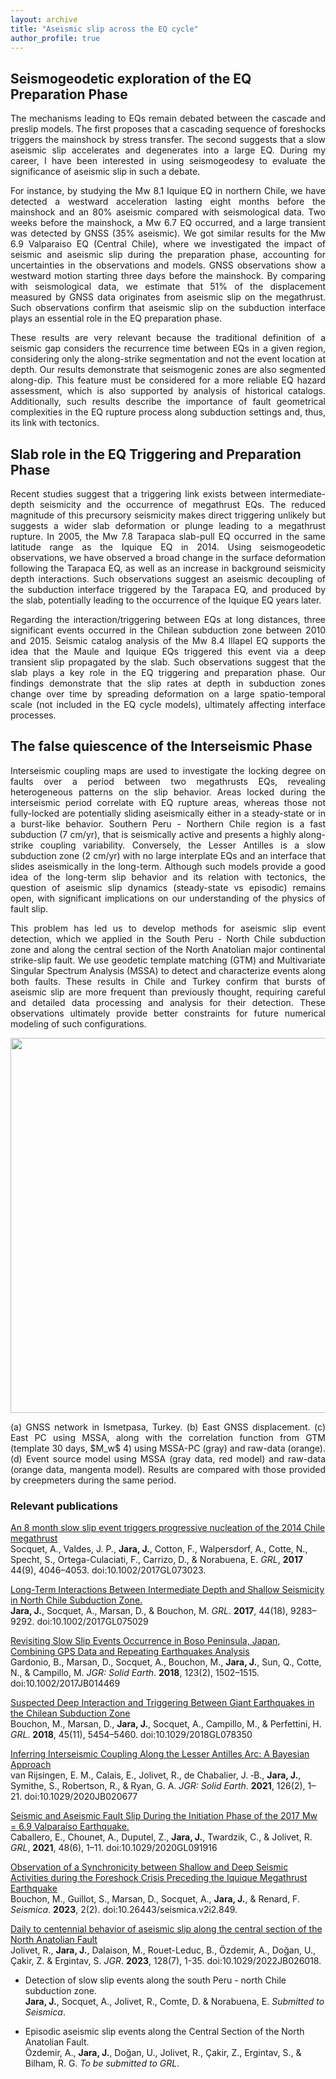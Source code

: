 ```yaml
---
layout: archive
title: "Aseismic slip across the EQ cycle"
author_profile: true
---
```


## **Seismogeodetic exploration of the EQ Preparation Phase**

<p align="justify">The mechanisms leading to EQs remain debated between the cascade and preslip models. The first proposes that a cascading sequence of foreshocks triggers the mainshock by stress transfer. The second suggests that a slow aseismic slip accelerates and degenerates into a large EQ. During my career, I have been interested in using seismogeodesy to evaluate the significance of aseismic slip in such a debate.</p>

<p align="justify"> For instance, by studying the Mw 8.1 Iquique EQ in northern Chile, we have detected a westward acceleration lasting eight months before the mainshock and an 80% aseismic compared with seismological data. Two weeks before the mainshock, a Mw 6.7 EQ occurred, and a large transient was detected by GNSS (35% aseismic). We got similar results for the Mw 6.9 Valparaiso EQ (Central Chile), where we investigated the impact of seismic and aseismic slip during the preparation phase, accounting for uncertainties in the observations and models. GNSS observations show a westward motion starting three days before the mainshock. By comparing with seismological data, we estimate that 51% of the displacement measured by GNSS data originates from aseismic slip on the megathrust. Such observations confirm that aseismic slip on the subduction interface plays an essential role in the EQ preparation phase.</p>

<p align="justify"> These results are very relevant because the traditional definition of a seismic gap considers the recurrence time between EQs in a given region, considering only the along-strike segmentation and not the event location at depth. Our results demonstrate that seismogenic zones are also segmented along-dip. This feature must be considered for a more reliable EQ hazard assessment, which is also supported by analysis of historical catalogs. Additionally, such results describe the importance of fault geometrical complexities in the EQ rupture process along subduction settings and, thus, its link with tectonics.</p>

## **Slab role in the EQ Triggering and Preparation Phase**

<p align="justify"> Recent studies suggest that a triggering link exists between intermediate-depth seismicity and the occurrence of megathrust EQs. The reduced magnitude of this precursory seismicity makes direct triggering unlikely but suggests a wider slab deformation or plunge leading to a megathrust rupture. In 2005, the Mw 7.8 Tarapaca slab-pull EQ occurred in the same latitude range as the Iquique EQ in 2014. Using seismogeodetic observations, we have observed a broad change in the surface deformation following the Tarapaca EQ, as well as an increase in background seismicity depth interactions. Such observations suggest an aseismic decoupling of the subduction interface triggered by the Tarapaca EQ, and produced by the slab, potentially leading to the occurrence of the Iquique EQ years later. </p>

<p align="justify"> Regarding the interaction/triggering between EQs at long distances, three significant events occurred in the Chilean subduction zone between 2010 and 2015. Seismic catalog analysis of the Mw 8.4 Illapel EQ supports the idea that the Maule and Iquique EQs triggered this event via a deep transient slip propagated by the slab. Such observations suggest that the slab plays a key role in the EQ triggering and preparation phase. Our findings demonstrate that the slip rates at depth in subduction zones change over time by spreading deformation on a large spatio-temporal scale (not included in the EQ cycle models), ultimately affecting interface processes. </p>

## **The false quiescence of the Interseismic Phase**

<p align="justify">Interseismic coupling maps are used to investigate the locking degree on faults over a period between two megathrusts EQs, revealing heterogeneous patterns on the slip behavior. Areas locked during the interseismic period correlate with EQ rupture areas, whereas those not fully-locked are potentially sliding aseismically either in a steady-state or in a burst-like behavior. Southern Peru - Northern Chile region is a fast subduction (7 cm/yr), that is seismically active and presents a highly along-strike coupling variability. Conversely, the Lesser Antilles is a slow subduction zone (2 cm/yr) with no large interplate EQs and an interface that slides aseismically in the long-term. Although such models provide a good idea of the long-term slip behavior and its relation with tectonics, the question of aseismic slip dynamics (steady-state vs episodic) remains open, with significant implications on our understanding of the physics of fault slip.</p>

<p align="justify">This problem has led us to develop methods for aseismic slip event detection, which we applied in the South Peru - North Chile subduction zone and along the central section of the North Anatolian major continental strike-slip fault. We use geodetic template matching (GTM) and Multivariate Singular Spectrum Analysis (MSSA) to detect and characterize events along both faults. These results in Chile and Turkey confirm that bursts of aseismic slip are more frequent than previously thought, requiring careful and detailed data processing and analysis for their detection. These observations ultimately provide better constraints for future numerical modeling of such configurations.</p>

<div class="figure">
  <p align="center">
<img src="/images/aseismic.png" width="600">
<p class="caption"><p align="justify">(a) GNSS network in Ismetpasa, Turkey. (b) East GNSS displacement. (c) East PC using MSSA, along with the correlation function from GTM (template 30 days, $M_w$ 4) using MSSA-PC (gray) and raw-data (orange). (d) Event source model using MSSA (gray data, red model) and raw-data (orange data, mangenta model). Results are compared with those provided by creepmeters during the same period.</p></p>
  </p>
</div>

### **Relevant publications**

[An 8 month slow slip event triggers progressive nucleation of the 2014 Chile megathrust](https://doi.org/10.1002/2017GL073023)<br>
Socquet, A., Valdes, J. P., **Jara, J.**, Cotton, F., Walpersdorf, A., Cotte, N., Specht, S., Ortega-Culaciati, F., Carrizo, D., & Norabuena, E. <i>GRL</i>, **2017** 44(9), 4046–4053. doi:10.1002/2017GL073023.

[Long-Term Interactions Between Intermediate Depth and Shallow Seismicity in North Chile Subduction Zone.](https://doi.org/10.1002/2017GL075029)<br>
**Jara, J.**, Socquet, A., Marsan, D., & Bouchon, M. <i>GRL</i>. **2017**, 44(18), 9283–9292. doi:10.1002/2017GL075029

[Revisiting Slow Slip Events Occurrence in Boso Peninsula, Japan, Combining GPS Data and Repeating Earthquakes Analysis](https://doi.org/10.1002/2017JB014469)<br>
Gardonio, B., Marsan, D., Socquet, A., Bouchon, M., **Jara, J.**, Sun, Q., Cotte, N., & Campillo, M. <i>JGR: Solid Earth</i>. **2018**, 123(2), 1502–1515. doi:10.1002/2017JB014469

[Suspected Deep Interaction and Triggering Between Giant Earthquakes in the Chilean Subduction Zone](https://doi.org/10.1029/2018GL078350)<br>
Bouchon, M., Marsan, D., **Jara, J.**, Socquet, A., Campillo, M., & Perfettini, H.  <i>GRL</i>. **2018**, 45(11), 5454–5460. doi:10.1029/2018GL078350

[Inferring Interseismic Coupling Along the Lesser Antilles Arc: A Bayesian Approach](https://doi.org/10.1029/2020JB020677)<br>
van Rijsingen, E. M., Calais, E., Jolivet, R., de Chabalier, J. ‐B., **Jara, J.**, Symithe, S., Robertson, R., & Ryan, G. A. <i>JGR: Solid Earth</i>. **2021**, 126(2), 1–21. doi:10.1029/2020JB020677

[Seismic and Aseismic Fault Slip During the Initiation Phase of the 2017 Mw = 6.9 Valparaíso Earthquake.](https://doi.org/10.1029/2020GL091916)<br>
Caballero, E., Chounet, A., Duputel, Z., **Jara, J.**, Twardzik, C., & Jolivet, R.  <i>GRL</i>, **2021**, 48(6), 1–11. doi:10.1029/2020GL091916

[Observation of a Synchronicity between Shallow and Deep Seismic Activities during the Foreshock Crisis Preceding the Iquique Megathrust Earthquake](https://doi.org/10.26443/seismica.v2i2.849)<br>
Bouchon, M., Guillot, S., Marsan, D., Socquet, A., **Jara, J.**, & Renard, F.  <i>Seismica</i>. **2023**, 2(2). doi:10.26443/seismica.v2i2.849.

[Daily to centennial behavior of aseismic slip along the central section of the North Anatolian Fault](https://doi.org/10.1029/2022JB026018)<br> 
Jolivet, R., **Jara, J.**, Dalaison, M., Rouet-Leduc, B., Özdemir, A., Doğan, U., Çakir, Z. & Ergintav, S. <i>JGR</i>. **2023**, 128(7), 1-35. doi:10.1029/2022JB026018.

- Detection of slow slip events along the south Peru - north Chile subduction zone.<br>
**Jara, J.**, Socquet, A., Jolivet, R., Comte, D. & Norabuena, E. <i>Submitted to Seismica</i>.

- Episodic aseismic slip events along the Central Section of the North Anatolian Fault. <br>
Özdemir, A., **Jara, J.**, Doğan, U., Jolivet, R., Çakir, Z., Ergintav, S., & Bilham, R. G. <i>To be submitted to GRL</i>.

